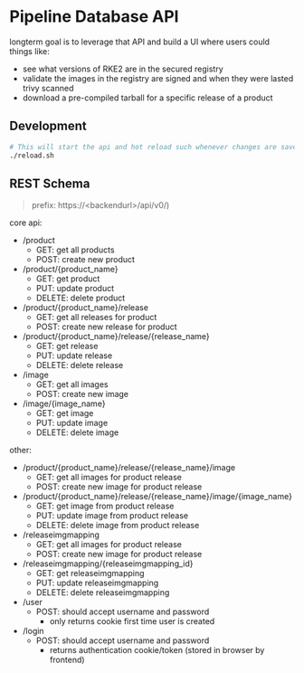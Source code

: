 # Pipeline Database API 

longterm goal is to leverage that API and build a UI where users could things like:
- see what versions of RKE2 are in the secured registry
- validate the images in the registry are signed and when they were lasted trivy scanned
- download a pre-compiled tarball for a specific release of a product

## Development
```bash
# This will start the api and hot reload such whenever changes are saved to a .go file.
./reload.sh
```

## REST Schema
>prefix: https://\<backendurl\>/api/v0/)

core api:
- /product
    - GET: get all products
    - POST: create new product
- /product/{product_name}
    - GET: get product
    - PUT: update product
    - DELETE: delete product
- /product/{product_name}/release
    - GET: get all releases for product
    - POST: create new release for product
- /product/{product_name}/release/{release_name}
    - GET: get release
    - PUT: update release
    - DELETE: delete release
- /image
    - GET: get all images
    - POST: create new image
- /image/{image_name}
    - GET: get image
    - PUT: update image
    - DELETE: delete image

other:
- /product/{product_name}/release/{release_name}/image
    - GET: get all images for product release
    - POST: create new image for product release
- /product/{product_name}/release/{release_name}/image/{image_name}
    - GET: get image from product release
    - PUT: update image from product release
    - DELETE: delete image from product release
- /releaseimgmapping
    - GET: get all images for product release
    - POST: create new image for product release
- /releaseimgmapping/{releaseimgmapping_id}
    - GET: get releaseimgmapping
    - PUT: update releaseimgmapping
    - DELETE: delete releaseimgmapping
- /user
    - POST: should accept username and password
        - only returns cookie first time user is created
- /login
    - POST: should accept username and password
        - returns authentication cookie/token (stored in browser by frontend)
